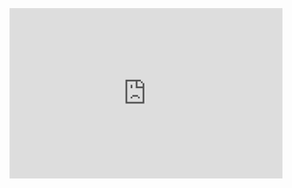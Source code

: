 <figure class= "iframe">
<iframe src="https://giphy.com/embed/8lN7iaAGcPyMdTzUMk" width="480" height="300" frameBorder="0" class="giphy-embed" allowFullScreen>  </iframe><p><a href="https://giphy.com/gifs/8lN7iaAGcPyMdTzUMk">
 <p via GIPHY</a></p>
</figure>
